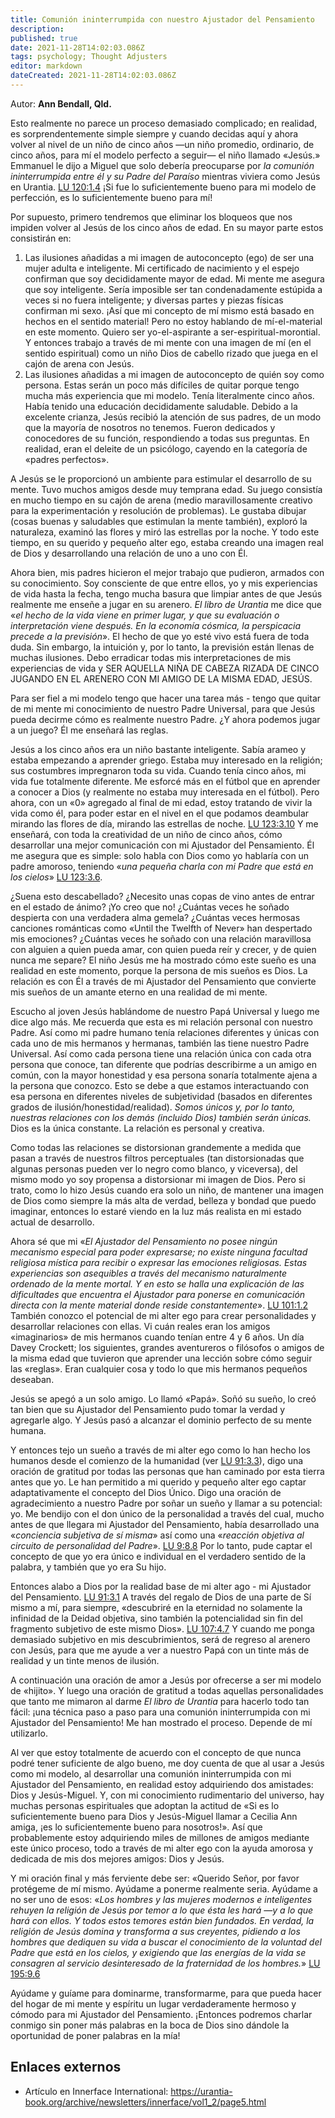 ```yaml
---
title: Comunión ininterrumpida con nuestro Ajustador del Pensamiento
description: 
published: true
date: 2021-11-28T14:02:03.086Z
tags: psychology; Thought Adjusters
editor: markdown
dateCreated: 2021-11-28T14:02:03.086Z
---
```


Autor: **Ann Bendall, Qld.**

Esto realmente no parece un proceso demasiado complicado; en realidad, es sorprendentemente simple siempre y cuando decidas aquí y ahora volver al nivel de un niño de cinco años —un niño promedio, ordinario, de cinco años, para mí el modelo perfecto a seguir— el niño llamado «Jesús.» Emmanuel le dijo a Miguel que solo debería preocuparse por _la comunión ininterrumpida entre él y su Padre del Paraíso_ mientras viviera como Jesús en Urantia. [LU 120:1.4](/es/The_Urantia_Book/120#p1_4) ¡Si fue lo suficientemente bueno para mi modelo de perfección, es lo suficientemente bueno para mí!

Por supuesto, primero tendremos que eliminar los bloqueos que nos impiden volver al Jesús de los cinco años de edad. En su mayor parte estos consistirán en:

1. Las ilusiones añadidas a mi imagen de autoconcepto (ego) de ser una mujer adulta e inteligente. Mi certificado de nacimiento y el espejo confirman que soy decididamente mayor de edad. Mi mente me asegura que soy inteligente. Sería imposible ser tan condenadamente estúpida a veces si no fuera inteligente; y diversas partes y piezas físicas confirman mi sexo. ¡Así que mi concepto de mí mismo está basado en hechos en el sentido material! Pero no estoy hablando de mí-el-material en este momento. Quiero ser yo-el-aspirante a ser-espiritual-morontial. Y entonces trabajo a través de mi mente con una imagen de mí (en el sentido espiritual) como un niño Dios de cabello rizado que juega en el cajón de arena con Jesús.
2. Las ilusiones añadidas a mi imagen de autoconcepto de quién soy como persona. Estas serán un poco más difíciles de quitar porque tengo mucha más experiencia que mi modelo. Tenía literalmente cinco años. Había tenido una educación decididamente saludable. Debido a la excelente crianza, Jesús recibió la atención de sus padres, de un modo que la mayoría de nosotros no tenemos. Fueron dedicados y conocedores de su función, respondiendo a todas sus preguntas. En realidad, eran el deleite de un psicólogo, cayendo en la categoría de «padres perfectos».

A Jesús se le proporcionó un ambiente para estimular el desarrollo de su mente. Tuvo muchos amigos desde muy temprana edad. Su juego consistía en mucho tiempo en su cajón de arena (medio maravillosamente creativo para la experimentación y resolución de problemas). Le gustaba dibujar (cosas buenas y saludables que estimulan la mente también), exploró la naturaleza, examinó las flores y miró las estrellas por la noche. Y todo este tiempo, en su querido y pequeño alter ego, estaba creando una imagen real de Dios y desarrollando una relación de uno a uno con Él.

Ahora bien, mis padres hicieron el mejor trabajo que pudieron, armados con su conocimiento. Soy consciente de que entre ellos, yo y mis experiencias de vida hasta la fecha, tengo mucha basura que limpiar antes de que Jesús realmente me enseñe a jugar en su arenero. _El libro de Urantia_ me dice que «_el hecho de la vida viene en primer lugar, y que su evaluación o interpretación viene después. En la economía cósmica, la perspicacia precede a la previsión_». El hecho de que yo esté vivo está fuera de toda duda. Sin embargo, la intuición y, por lo tanto, la previsión están llenas de muchas ilusiones. Debo erradicar todas mis interpretaciones de mis experiencias de vida y SER AQUELLA NIÑA DE CABEZA RIZADA DE CINCO JUGANDO EN EL ARENERO CON MI AMIGO DE LA MISMA EDAD, JESÚS.

Para ser fiel a mi modelo tengo que hacer una tarea más - tengo que quitar de mi mente mi conocimiento de nuestro Padre Universal, para que Jesús pueda decirme cómo es realmente nuestro Padre. ¿Y ahora podemos jugar a un juego? Él me enseñará las reglas.

Jesús a los cinco años era un niño bastante inteligente. Sabía arameo y estaba empezando a aprender griego. Estaba muy interesado en la religión; sus costumbres impregnaron toda su vida. Cuando tenía cinco años, mi vida fue totalmente diferente. Me esforcé más en el fútbol ​​que en aprender a conocer a Dios (y realmente no estaba muy interesada en el fútbol). Pero ahora, con un «0» agregado al final de mi edad, estoy tratando de vivir la vida como él, para poder estar en el nivel en el que podamos deambular mirando las flores de día, mirando las estrellas de noche. [LU 123:3.10](/es/The_Urantia_Book/123#p3_10) Y me enseñará, con toda la creatividad de un niño de cinco años, cómo desarrollar una mejor comunicación con mi Ajustador del Pensamiento. Él me asegura que es simple: solo habla con Dios como yo hablaría con un padre amoroso, teniendo «_una pequeña charla con mi Padre que está en los cielos_» [LU 123:3.6](/es/The_Urantia_Book/123#p3_6).

¿Suena esto descabellado? ¿Necesito unas copas de vino antes de entrar en el estado de ánimo? ¡Yo creo que no! ¿Cuántas veces he soñado despierta con una verdadera alma gemela? ¿Cuántas veces hermosas canciones románticas como «Until the Twelfth of Never» han despertado mis emociones? ¿Cuántas veces he soñado con una relación maravillosa con alguien a quien pueda amar, con quien pueda reír y crecer, y de quien nunca me separe? El niño Jesús me ha mostrado cómo este sueño es una realidad en este momento, porque la persona de mis sueños es Dios. La relación es con Él a través de mi Ajustador del Pensamiento que convierte mis sueños de un amante eterno en una realidad de mi mente.

Escucho al joven Jesús hablándome de nuestro Papá Universal y luego me dice algo más. Me recuerda que esta es mi relación personal con nuestro Padre. Así como mi padre humano tenía relaciones diferentes y únicas con cada uno de mis hermanos y hermanas, también las tiene nuestro Padre Universal. Así como cada persona tiene una relación única con cada otra persona que conoce, tan diferente que podrías describirme a un amigo en común, con la mayor honestidad y esa persona sonaría totalmente ajena a la persona que conozco. Esto se debe a que estamos interactuando con esa persona en diferentes niveles de subjetividad (basados ​​en diferentes grados de ilusión/honestidad/realidad). _Somos únicos y, por lo tanto, nuestras relaciones con los demás (incluido Dios) también serán únicas._ Dios es la única constante. La relación es personal y creativa.

Como todas las relaciones se distorsionan grandemente a medida que pasan a través de nuestros filtros perceptuales (tan distorsionadas que algunas personas pueden ver lo negro como blanco, y viceversa), del mismo modo yo soy propensa a distorsionar mi imagen de Dios. Pero si trato, como lo hizo Jesús cuando era solo un niño, de mantener una imagen de Dios como siempre la más alta de verdad, belleza y bondad que puedo imaginar, entonces lo estaré viendo en la luz más realista en mi estado actual de desarrollo.

Ahora sé que mi «_El Ajustador del Pensamiento no posee ningún mecanismo especial para poder expresarse; no existe ninguna facultad religiosa mística para recibir o expresar las emociones religiosas. Estas experiencias son asequibles a través del mecanismo naturalmente ordenado de la mente mortal. Y en esto se halla una explicación de las dificultades que encuentra el Ajustador para ponerse en comunicación directa con la mente material donde reside constantemente_». [LU 101:1.2](/es/The_Urantia_Book/101#p1_2) También conozco el potencial de mi alter ego para crear personalidades y desarrollar relaciones con ellas. Vi cuán reales eran los amigos «imaginarios» de mis hermanos cuando tenían entre 4 y 6 años. Un día Davey Crockett; los siguientes, grandes aventureros o filósofos o amigos de la misma edad que tuvieron que aprender una lección sobre cómo seguir las «reglas». Eran cualquier cosa y todo lo que mis hermanos pequeños deseaban.

Jesús se apegó a un solo amigo. Lo llamó «Papá». Soñó su sueño, lo creó tan bien que su Ajustador del Pensamiento pudo tomar la verdad y agregarle algo. Y Jesús pasó a alcanzar el dominio perfecto de su mente humana.

Y entonces tejo un sueño a través de mi alter ego como lo han hecho los humanos desde el comienzo de la humanidad (ver [LU 91:3.3](/es/The_Urantia_Book/91#p3_3)), digo una oración de gratitud por todas las personas que han caminado por esta tierra antes que yo. Le han permitido a mi querido y pequeño alter ego captar adaptativamente el concepto del Dios Único. Digo una oración de agradecimiento a nuestro Padre por soñar un sueño y llamar a su potencial: yo. Me bendijo con el don único de la personalidad a través del cual, mucho antes de que llegara mi Ajustador del Pensamiento, había desarrollado una «_conciencia subjetiva de sí misma_» así como una «_reacción objetiva al circuito de personalidad del Padre_». [LU 9:8.8](/es/The_Urantia_Book/9#p8_8) Por lo tanto, pude captar el concepto de que yo era único e individual en el verdadero sentido de la palabra, y también que yo era Su hijo.

Entonces alabo a Dios por la realidad base de mi alter ago - mi Ajustador del Pensamiento. [LU 91:3.1](/es/The_Urantia_Book/91#p3_1) A través del regalo de Dios de una parte de Sí mismo a mí, para siempre, «descubriré en la eternidad no solamente la infinidad de la Deidad objetiva, sino también la potencialidad sin fin del fragmento subjetivo de este mismo Dios». [LU 107:4.7](/es/The_Urantia_Book/107#p4_7) Y cuando me ponga demasiado subjetivo en mis descubrimientos, será de regreso al arenero con Jesús, para que me ayude a ver a nuestro Papá con un tinte más de realidad y un tinte menos de ilusión.

A continuación una oración de amor a Jesús por ofrecerse a ser mi modelo de «hijito». Y luego una oración de gratitud a todas aquellas personalidades que tanto me mimaron al darme _El libro de Urantia_ para hacerlo todo tan fácil: ¡una técnica paso a paso para una comunión ininterrumpida con mi Ajustador del Pensamiento! Me han mostrado el proceso. Depende de mí utilizarlo.

Al ver que estoy totalmente de acuerdo con el concepto de que nunca podré tener suficiente de algo bueno, me doy cuenta de que al usar a Jesús como mi modelo, al desarrollar una comunión ininterrumpida con mi Ajustador del Pensamiento, en realidad estoy adquiriendo dos amistades: Dios y Jesús-Miguel. Y, con mi conocimiento rudimentario del universo, hay muchas personas espirituales que adoptan la actitud de «Si es lo suficientemente bueno para Dios y Jesús-Miguel llamar a Cecilia Ann amiga, ¡es lo suficientemente bueno para nosotros!». Así que probablemente estoy adquiriendo miles de millones de amigos mediante este único proceso, todo a través de mi alter ego con la ayuda amorosa y dedicada de mis dos mejores amigos: Dios y Jesús.

Y mi oración final y más ferviente debe ser: «Querido Señor, por favor protégeme de mí mismo. Ayúdame a ponerme realmente seria. Ayúdame a no ser uno de esos: «_Los hombres y las mujeres modernos e inteligentes rehuyen la religión de Jesús por temor a lo que ésta les hará —y a lo que hará con ellos. Y todos estos temores están bien fundados. En verdad, la religión de Jesús domina y transforma a sus creyentes, pidiendo a los hombres que dediquen su vida a buscar el conocimiento de la voluntad del Padre que está en los cielos, y exigiendo que las energías de la vida se consagren al servicio desinteresado de la fraternidad de los hombres._» [LU 195:9.6](/es/The_Urantia_Book/195#p9_6)

Ayúdame y guíame para dominarme, transformarme, para que pueda hacer del hogar de mi mente y espíritu un lugar verdaderamente hermoso y cómodo para mi Ajustador del Pensamiento. ¡Entonces podremos charlar conmigo sin poner más palabras en la boca de Dios sino dándole la oportunidad de poner palabras en la mía!

## Enlaces externos

* Artículo en Innerface International: https://urantia-book.org/archive/newsletters/innerface/vol1_2/page5.html